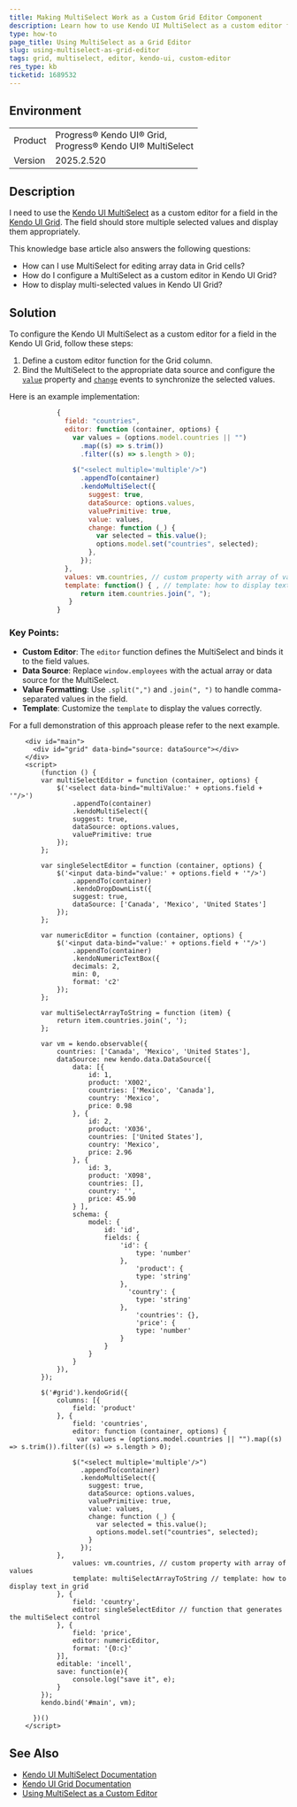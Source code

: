 ```yaml
---
title: Making MultiSelect Work as a Custom Grid Editor Component
description: Learn how to use Kendo UI MultiSelect as a custom editor for fields in the Kendo UI Grid.
type: how-to
page_title: Using MultiSelect as a Grid Editor
slug: using-multiselect-as-grid-editor
tags: grid, multiselect, editor, kendo-ui, custom-editor
res_type: kb
ticketid: 1689532
---
```


## Environment

<table>
<tbody>
<tr>
<td>Product</td>
<td>
Progress® Kendo UI® Grid, <br/>
Progress® Kendo UI® MultiSelect
</td>
</tr>
<tr>
<td>Version</td>
<td>2025.2.520</td>
</tr>
</tbody>
</table>

## Description

I need to use the [Kendo UI MultiSelect](https://www.telerik.com/kendo-jquery-ui/documentation/controls/multiselect/overview) as a custom editor for a field in the [Kendo UI Grid](/controls/grid/overview). The field should store multiple selected values and display them appropriately. 

This knowledge base article also answers the following questions:
- How can I use MultiSelect for editing array data in Grid cells?
- How do I configure a MultiSelect as a custom editor in Kendo UI Grid?
- How to display multi-selected values in Kendo UI Grid?

## Solution

To configure the Kendo UI MultiSelect as a custom editor for a field in the Kendo UI Grid, follow these steps:

1. Define a custom editor function for the Grid column.
2. Bind the MultiSelect to the appropriate data source and configure the [`value`](/api/javascript/ui/multiselect/configuration/value) property and [`change`](/api/javascript/ui/multiselect/events/change) events to synchronize the selected values.

Here is an example implementation:

```javascript
            {
              field: "countries",
              editor: function (container, options) {
                var values = (options.model.countries || "")
                  .map((s) => s.trim())
                  .filter((s) => s.length > 0);

                $("<select multiple='multiple'/>")
                  .appendTo(container)
                  .kendoMultiSelect({
                    suggest: true,
                    dataSource: options.values,
                    valuePrimitive: true,
                    value: values,
                    change: function (_) {
                      var selected = this.value();
                      options.model.set("countries", selected);
                    },
                  });
              },
              values: vm.countries, // custom property with array of values
              template: function() { , // template: how to display text in grid
                  return item.countries.join(", ");
               }
            }
```

### Key Points:

- **Custom Editor**: The `editor` function defines the MultiSelect and binds it to the field values.
- **Data Source**: Replace `window.employees` with the actual array or data source for the MultiSelect.
- **Value Formatting**: Use `.split(",")` and `.join(", ")` to handle comma-separated values in the field.
- **Template**: Customize the `template` to display the values correctly.

For a full demonstration of this approach please refer to the next example.

```dojo
    <div id="main">
      <div id="grid" data-bind="source: dataSource"></div>
    </div>
    <script>
        (function () {
        var multiSelectEditor = function (container, options) {
            $('<select data-bind="multiValue:' + options.field + '"/>')
                .appendTo(container)
                .kendoMultiSelect({
                suggest: true,
                dataSource: options.values,
                valuePrimitive: true
            });
        };

        var singleSelectEditor = function (container, options) {
            $('<input data-bind="value:' + options.field + '"/>')
                .appendTo(container)
                .kendoDropDownList({
                suggest: true,
                dataSource: ['Canada', 'Mexico', 'United States']
            });
        };

        var numericEditor = function (container, options) {
            $('<input data-bind="value:' + options.field + '"/>')
                .appendTo(container)
                .kendoNumericTextBox({
                decimals: 2,
                min: 0,
                format: 'c2'
            });
        };

        var multiSelectArrayToString = function (item) {
            return item.countries.join(', ');
        };

        var vm = kendo.observable({
            countries: ['Canada', 'Mexico', 'United States'],
            dataSource: new kendo.data.DataSource({
                data: [{
                    id: 1,
                    product: 'X002',
                    countries: ['Mexico', 'Canada'],
                    country: 'Mexico',
                    price: 0.98
                }, {
                    id: 2,
                    product: 'X036',
                    countries: ['United States'],
                    country: 'Mexico',
                    price: 2.96
                }, {
                    id: 3,
                    product: 'X098',
                    countries: [],
                    country: '',
                    price: 45.90
                } ],
                schema: {
                    model: {
                        id: 'id',
                        fields: {
                            'id': {
                                type: 'number'
                            },
                                'product': {
                                type: 'string'
                            },
                              'country': {
                                type: 'string'
                            },
                                'countries': {},
                                'price': {
                                type: 'number'
                            }
                        }
                    }
                }
            }),
        });

        $('#grid').kendoGrid({
            columns: [{
                field: 'product'
            }, {
                field: 'countries',
                editor: function (container, options) {
           		 var values = (options.model.countries || "").map((s) => s.trim()).filter((s) => s.length > 0);

            	$("<select multiple='multiple'/>")
            	  .appendTo(container)
            	  .kendoMultiSelect({
            	    suggest: true,
            	    dataSource: options.values,
            	    valuePrimitive: true,
            	    value: values,
            	    change: function (_) {
            	      var selected = this.value();
            	      options.model.set("countries", selected);
            	    }
            	  });
          	},
                values: vm.countries, // custom property with array of values
                template: multiSelectArrayToString // template: how to display text in grid
            }, {
                field: 'country',
                editor: singleSelectEditor // function that generates the multiSelect control
            }, {
                field: 'price',
                editor: numericEditor,
                format: '{0:c}'
            }],
            editable: 'incell',
            save: function(e){
                console.log("save it", e);
            }
        });
        kendo.bind('#main', vm);

      })()
    </script>
```

## See Also

- [Kendo UI MultiSelect Documentation](/controls/multiselect/overview)
- [Kendo UI Grid Documentation](/controls/grid/overview)
- [Using MultiSelect as a Custom Editor](https://www.telerik.com/kendo-jquery-ui/documentation/knowledge-base/use-multiselect-as-custom-editor)
